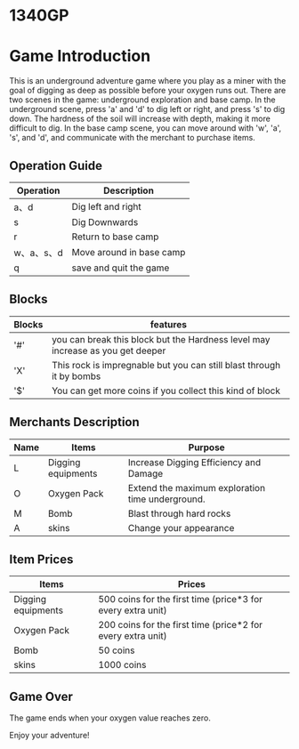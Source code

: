 # 1340GP
# Game Introduction

This is an underground adventure game where you play as a miner with the goal of digging as deep as possible before your oxygen runs out. There are two scenes in the game: underground exploration and base camp. In the underground scene, press 'a' and 'd' to dig left or right, and press 's' to dig down. The hardness of the soil will increase with depth, making it more difficult to dig. In the base camp scene, you can move around with 'w', 'a', 's', and 'd', and communicate with the merchant to purchase items.

## Operation Guide
Operation | Description 
---- | ----
a、d | Dig left and right
s | Dig Downwards
r | Return to base camp
w、a、s、d | Move around in base camp
q | save and quit the game

## Blocks
Blocks | features
---- | ----
'#' | you can break this block but the Hardness level may increase as you get deeper
'X' | This rock is impregnable but you can still blast through it by bombs
'$' | You can get more coins if you collect this kind of block

## Merchants Description
Name | Items |Purpose 
---- | ---- | ----
L | Digging equipments| Increase Digging Efficiency and Damage
O | Oxygen Pack |Extend the maximum exploration time underground.
M |Bomb | Blast through hard rocks
A | skins | Change your appearance

## Item Prices

 Items | Prices 
 ---- | ----
Digging equipments| 500 coins for the first time (price*3 for every extra unit)
Oxygen Pack | 200 coins for the first time  (price*2 for every extra unit)
Bomb | 50 coins
skins | 1000 coins



## Game Over
The game ends when your oxygen value reaches zero.

Enjoy your adventure!
